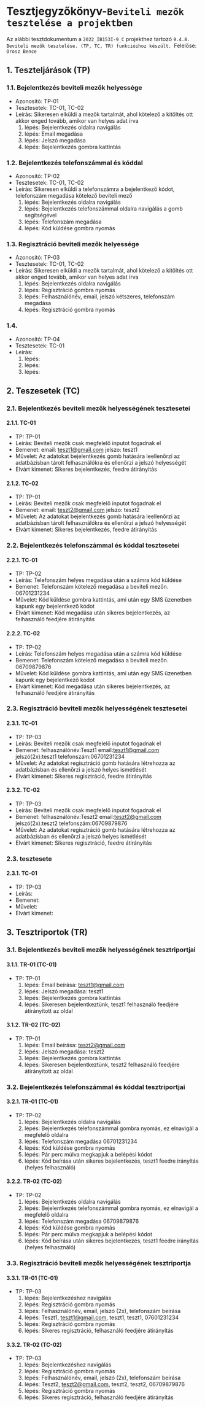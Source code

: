 # Tesztjegyzőkönyv-`Beviteli mezők tesztelése a projektben`

Az alábbi tesztdokumentum a `2022_IB153I-9_C` projekthez tartozó `9.4.8. Beviteli mezők tesztelése. (TP, TC, TR) funkcióihoz készült. `Felelőse: `Orosz Bence`


## 1. Teszteljárások (TP)

### 1.1. Bejelentkezés beviteli mezők helyessége
- Azonosító: TP-01
- Tesztesetek: TC-01, TC-02
- Leírás: Sikeresen elküldi a mezők tartalmát, ahol kötelező a kitöltés ott akkor enged tovább, amikor van helyes adat írva
    1. lépés: Bejelentkezés oldalra navigálás
    2. lépés: Email megadása
    3. lépés: Jelszó megadása
    4. lépés: Bejelentkezés gombra kattintás

### 1.2. Bejelentkezés telefonszámmal és kóddal
- Azonosító: TP-02
- Tesztesetek: TC-01, TC-02
- Leírás: Sikeresen elküldi a telefonszámra a bejelentkező kódot, telefonszám megadása kötelező beviteli mező
  1. lépés: Bejelentkezés oldalra navigálás
  2. lépés: Bejelentkezés telefonszámmal oldalra navigálás a gomb segítségével
  3. lépés: Telefonszám megadása
  4. lépés: Kód küldése gombra nyomás

### 1.3. Regisztráció beviteli mezők helyessége
- Azonosító: TP-03
- Tesztesetek: TC-01, TC-02
- Leírás: Sikeresen elküldi a mezők tartalmát, ahol kötelező a kitöltés ott akkor enged tovább, amikor van helyes adat írva
  1. lépés: Bejelentkezés oldalra navigálás
  2. lépés: Regisztráció gombra nyomás
  3. lépés: Felhasználónév, email, jelszó kétszeres, telefonszám megadása
  4. lépés: Regisztráció gombra nyomás

### 1.4. 
- Azonosító: TP-04
- Tesztesetek: TC-01
- Leírás: 
    1. lépés: 
    2. lépés: 
    3. lépés: 

## 2. Teszesetek (TC)

### 2.1. Bejelentkezés beviteli mezők helyességének tesztesetei

#### 2.1.1. TC-01
- TP: TP-01
- Leírás: Beviteli mezők csak megfelelő inputot fogadnak el
- Bemenet: email: teszt1@gmail.com jelszo: teszt1
- Művelet: Az adatokat bejelentkezés gomb hatására leellenőrzi az adatbázisban tárolt felhasználókra és ellenőrzi a jelszó helyességét
- Elvárt kimenet: Sikeres bejelentkezés, feedre átirányítás

#### 2.1.2. TC-02
- TP: TP-01
- Leírás: Beviteli mezők csak megfelelő inputot fogadnak el
- Bemenet: email: teszt2@gmail.com jelszo: teszt2
- Művelet: Az adatokat bejelentkezés gomb hatására leellenőrzi az adatbázisban tárolt felhasználókra és ellenőrzi a jelszó helyességét
- Elvárt kimenet: Sikeres bejelentkezés, feedre átirányítás

### 2.2. Bejelentkezés telefonszámmal és kóddal tesztesetei

#### 2.2.1. TC-01
- TP: TP-02
- Leírás: Telefonszám helyes megadása után a számra kód küldése 
- Bemenet: Telefonszám kötelező megadása a beviteli mezőn. 06701231234
- Művelet: Kód küldése gombra kattintás, ami után egy SMS üzenetben kapunk egy bejelentkező kódot
- Elvárt kimenet: Kód megadása után sikeres bejelentkezés, az felhasználó feedjére átirányítás

#### 2.2.2. TC-02
- TP: TP-02
- Leírás: Telefonszám helyes megadása után a számra kód küldése
- Bemenet: Telefonszám kötelező megadása a beviteli mezőn. 06709879876
- Művelet: Kód küldése gombra kattintás, ami után egy SMS üzenetben kapunk egy bejelentkező kódot
- Elvárt kimenet: Kód megadása után sikeres bejelentkezés, az felhasználó feedjére átirányítás

### 2.3. Regisztráció beviteli mezők helyességének tesztesetei

#### 2.3.1. TC-01
- TP: TP-03
- Leírás: Beviteli mezők csak megfelelő inputot fogadnak el
- Bemenet: felhasználónév:Teszt1 email:teszt1@gmail.com jelszó(2x):teszt1 telefonszám:06701231234
- Művelet: Az adatokat regisztráció gomb hatására létrehozza az adatbázisban és ellenőrzi a jelszó helyes ismétlését
- Elvárt kimenet: Sikeres regisztráció, feedre átirányítás

#### 2.3.2. TC-02
- TP: TP-03
- Leírás: Beviteli mezők csak megfelelő inputot fogadnak el
- Bemenet: felhasználónév:Teszt2 email:teszt2@gmail.com jelszó(2x):teszt2 telefonszám:06709879876 
- Művelet: Az adatokat regisztráció gomb hatására létrehozza az adatbázisban és ellenőrzi a jelszó helyes ismétlését
- Elvárt kimenet: Sikeres regisztráció, feedre átirányítás

### 2.3. tesztesete

#### 2.3.1. TC-01
- TP: TP-03
- Leírás: 
- Bemenet: 
- Művelet: 
- Elvárt kimenet: 


## 3. Tesztriportok (TR)

### 3.1. Bejelentkezés beviteli mezők helyességének tesztriportjai

#### 3.1.1. TR-01 (TC-01)
- TP: TP-01
    1. lépés: Email beírása: teszt1@gmail.com
    2. lépés: Jelszó megadása: teszt1
    3. lépés: Bejelentkezés gombra kattintás
    4. lépés: Sikeresen bejelentkeztünk, teszt1 felhasználó feedjére átirányított az oldal


#### 3.1.2. TR-02 (TC-02)
- TP: TP-01
  1. lépés: Email beírása: teszt2@gmail.com
  2. lépés: Jelszó megadása: teszt2
  3. lépés: Bejelentkezés gombra kattintás
  4. lépés: Sikeresen bejelentkeztünk, teszt2 felhasználó feedjére átirányított az oldal

### 3.2. Bejelentkezés telefonszámmal és kóddal tesztriportjai

#### 3.2.1. TR-01 (TC-01)
- TP: TP-02
    1. lépés: Bejelentkezés oldalra navigálás
    2. lépés: Bejelentkezés telefonszámmal gombra nyomás, ez elnavigál a megfelelő oldalra
    3. lépés: Telefonszám megadása 06701231234
    4. lépés: Kód küldése gombra nyomás
    5. lépés: Pár perc múlva megkapjuk a belépési kódot 
    6. lépés: Kód beírása után sikeres bejelentkezés, teszt1 feedre irányítás (helyes felhasználó)

#### 3.2.2. TR-02 (TC-02)
- TP: TP-02
    1. lépés: Bejelentkezés oldalra navigálás
    2. lépés: Bejelentkezés telefonszámmal gombra nyomás, ez elnavigál a megfelelő oldalra
    3. lépés: Telefonszám megadása 06709879876
    4. lépés: Kód küldése gombra nyomás
    5. lépés: Pár perc múlva megkapjuk a belépési kódot
    6. lépés: Kód beírása után sikeres bejelentkezés, teszt1 feedre irányítás (helyes felhasználó)

### 3.3. Regisztráció beviteli mezők helyességének tesztriportja

#### 3.3.1. TR-01 (TC-01)
- TP: TP-03
    1. lépés: Bejelentkezéshez navigálás
    2. lépés: Regisztráció gombra nyomás
    3. lépés: Felhasználónév, email, jelszó (2x), telefonszám beírása
    4. lépés: Teszt1, teszt1@gmail.com, teszt1, teszt1, 07601231234
    5. lépés: Regisztráció gombra nyomás
    6. lépés: Sikeres regisztráció, felhasználó feedjére átirányítás

#### 3.3.2. TR-02 (TC-02)
- TP: TP-03
    1. lépés: Bejelentkezéshez navigálás
    2. lépés: Regisztráció gombra nyomás
    3. lépés: Felhasználónév, email, jelszó (2x), telefonszám beírása
    4. lépés: Teszt2, teszt2@gmail.com, teszt2, teszt2, 06709879876
    5. lépés: Regisztráció gombra nyomás
    6. lépés: Sikeres regisztráció, felhasználó feedjére átirányítás

    